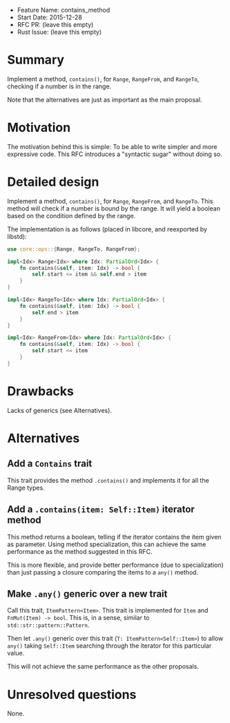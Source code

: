 - Feature Name: contains_method
- Start Date: 2015-12-28
- RFC PR: (leave this empty)
- Rust Issue: (leave this empty)

# Summary
[summary]: #summary

Implement a method, `contains()`, for `Range`, `RangeFrom`, and `RangeTo`, checking if a number is in the range.

Note that the alternatives are just as important as the main proposal.

# Motivation
[motivation]: #motivation

The motivation behind this is simple: To be able to write simpler and more expressive code. This RFC introduces a "syntactic sugar" without doing so.

# Detailed design
[design]: #detailed-design

Implement a method, `contains()`, for `Range`, `RangeFrom`, and `RangeTo`. This method will check if a number is bound by the range. It will yield a boolean based on the condition defined by the range.

The implementation is as follows (placed in libcore, and reexported by libstd):

```rust
use core::ops::{Range, RangeTo, RangeFrom};

impl<Idx> Range<Idx> where Idx: PartialOrd<Idx> {
    fn contains(&self, item: Idx) -> bool {
        self.start <= item && self.end > item
    }
}

impl<Idx> RangeTo<Idx> where Idx: PartialOrd<Idx> {
    fn contains(&self, item: Idx) -> bool {
        self.end > item
    }
}

impl<Idx> RangeFrom<Idx> where Idx: PartialOrd<Idx> {
    fn contains(&self, item: Idx) -> bool {
        self.start <= item
    }
}

```

# Drawbacks
[drawbacks]: #drawbacks

Lacks of generics (see Alternatives).

# Alternatives
[alternatives]: #alternatives

## Add a `Contains` trait

This trait provides the method `.contains()` and implements it for all the Range types.

## Add a `.contains(item: Self::Item)` iterator method

This method returns a boolean, telling if the iterator contains the item given as parameter. Using method specialization, this can achieve the same performance as the method suggested in this RFC.

This is more flexible, and provide better performance (due to specialization) than just passing a closure comparing the items to a `any()` method.

## Make `.any()` generic over a new trait

Call this trait, `ItemPattern<Item>`. This trait is implemented for `Item` and `FnMut(Item) -> bool`. This is, in a sense, similar to `std::str::pattern::Pattern`.

Then let `.any()` generic over this trait (`T: ItemPattern<Self::Item>`) to allow `any()` taking `Self::Item` searching through the iterator for this particular value.

This will not achieve the same performance as the other proposals.

# Unresolved questions
[unresolved]: #unresolved-questions

None.
